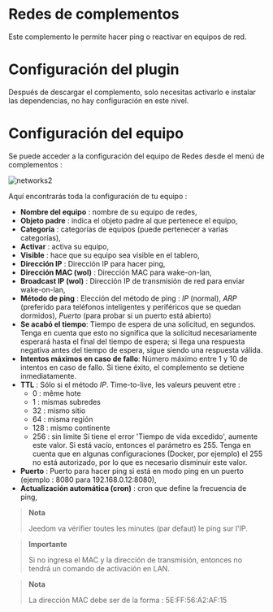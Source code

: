 # Redes de complementos

Este complemento le permite hacer ping o reactivar en equipos de red.

# Configuración del plugin

Después de descargar el complemento, solo necesitas activarlo e instalar las dependencias, no hay configuración en este nivel.

# Configuración del equipo

Se puede acceder a la configuración del equipo de Redes desde el menú de complementos :

![networks2](../images/networks2.PNG)

Aquí encontrarás toda la configuración de tu equipo :

- **Nombre del equipo** : nombre de su equipo de redes,
- **Objeto padre** : indica el objeto padre al que pertenece el equipo,
- **Categoría** : categorías de equipos (puede pertenecer a varias categorías),
- **Activar** : activa su equipo,
- **Visible** : hace que su equipo sea visible en el tablero,
- **Dirección IP** : Dirección IP para hacer ping,
- **Dirección MAC (wol)** : Dirección MAC para wake-on-lan,
- **Broadcast IP (wol)** : Dirección IP de transmisión de red para enviar wake-on-lan,
- **Método de ping** : Elección del método de ping : *IP* (normal), *ARP* (preferido para teléfonos inteligentes y periféricos que se quedan dormidos), *Puerto* (para probar si un puerto está abierto)
- **Se acabó el tiempo**: Tiempo de espera de una solicitud, en segundos. Tenga en cuenta que esto no significa que la solicitud necesariamente esperará hasta el final del tiempo de espera; si llega una respuesta negativa antes del tiempo de espera, sigue siendo una respuesta válida.
- **Intentos máximos en caso de fallo**: Número máximo entre 1 y 10 de intentos en caso de fallo. Si tiene éxito, el complemento se detiene inmediatamente.
- **TTL** : Sólo si el método *IP*. Time-to-live, les valeurs peuvent etre :
  - 0 : même hote
  - 1 : mismas subredes
  - 32 : mismo sitio
  - 64 : misma región
  - 128 : mismo continente
  - 256 : sin limite
    Si tiene el error 'Tiempo de vida excedido', aumente este valor. Si está vacío, entonces el parámetro es 255. Tenga en cuenta que en algunas configuraciones (Docker, por ejemplo) el 255 no está autorizado, por lo que es necesario disminuir este valor.
- **Puerto** : Puerto para hacer ping si está en modo ping en un puerto (ejemplo : 8080 para 192.168.0.12:8080),
- **Actualización automática (cron)** : cron que define la frecuencia de ping,

> **Nota**
>
> Jeedom va vérifier toutes les minutes (par defaut) le ping sur l'IP.

> **Importante**
>
> Si no ingresa el MAC y la dirección de transmisión, entonces no tendrá un comando de activación en LAN.

> **Nota**
>
> La dirección MAC debe ser de la forma : 5E:FF:56:A2:AF:15
